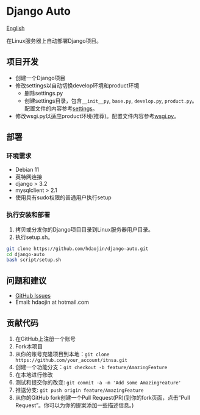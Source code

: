 # Django Auto

[English](README.md)

在Linux服务器上自动部署Django项目。


## 项目开发

* 创建一个Django项目
* 修改settings以自动切换develop环境和product环境
  * 删除settings.py
  * 创建settings目录，包含`__init__py`, `base.py`, `develop.py`, `product.py`。配置文件的内容参考[settings](django/settings/)。
* 修改wsgi.py以适应product环境(推荐)。配置文件内容参考[wsgi.py](django/wsgi.py)。

## 部署

### 环境需求

* Debian 11
* 英特网连接
* django > 3.2
* mysqlclient > 2.1
* 使用具有sudo权限的普通用户执行setup

### 执行安装和部署

1. 拷贝或分发你的Django项目目录到Linux服务器用户目录。
2. 执行setup.sh。

```bash
git clone https://github.com/hdaojin/django-auto.git
cd django-auto
bash script/setup.sh 
```

## 问题和建议

* [GitHub Issues](https://github.com/hdaojin/itnsa/issues)
* Email: hdaojin at hotmail.com

## 贡献代码

1. 在GitHub上注册一个账号 
2. Fork本项目
3. 从你的账号克隆项目到本地：`git clone https://github.com/your_account/itnsa.git`
4. 创建一个功能分支：`git checkout -b feature/AmazingFeature`
5. 在本地进行修改
6. 测试和提交你的改变: `git commit -a -m 'Add some AmazingFeature'`
7. 推送分支:  `git push origin feature/AmazingFeature`
8. 从你的GitHub fork创建一个Pull Request(PR)(到你的fork页面，点击“Pull Request”。你可以为你的提案添加一些描述信息。)